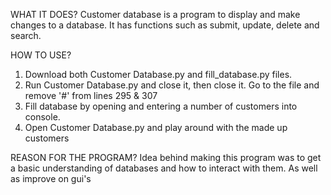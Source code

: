WHAT IT DOES?
  Customer database is a program to display and make changes to a database. It has functions such as submit, update, delete and search.
  
HOW TO USE?
  1. Download both Customer Database.py and fill_database.py files.
  2. Run Customer Database.py and close it, then close it. Go to the file and remove '#' from lines 295 & 307
  3. Fill database by opening and entering a number of customers into console.
  4. Open Customer Database.py and play around with the made up customers
  
REASON FOR THE PROGRAM?
  Idea behind making this program was to get a basic understanding of databases and how to interact with them. As well as improve on gui's

